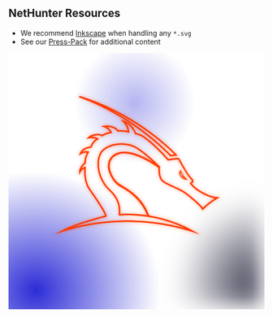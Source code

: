 ## NetHunter Resources

- We recommend [Inkscape](https://inkscape.org/) when handling any `*.svg`
- See our [Press-Pack](https://gitlab.com/kalilinux/documentation/press-pack) for additional content

![](nethunter-pro/logo/kali-nethunterpro-logo-dragon-red-blue-1.svg)
